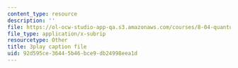 ```yaml
---
content_type: resource
description: ''
file: https://ol-ocw-studio-app-qa.s3.amazonaws.com/courses/8-04-quantum-physics-i-spring-2016/92d595ce36445b46bce9db24998eea1d_Y6Ma-zn4Olk.vtt
file_type: application/x-subrip
resourcetype: Other
title: 3play caption file
uid: 92d595ce-3644-5b46-bce9-db24998eea1d
---
```

